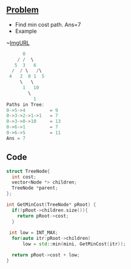 ## [Problem](https://www.pramp.com/challenge/15oxrQx6LjtQj9JK9XqA)
- Find min cost path. Ans=7
- Example

~[ImgURL](https://www.pramp.com/img/content/img_01.png)

```c++
      0
    / /  \
   5  3   6
  /  / \   /\
 4   2  0 1  5 
     \   \
      1   10
        \
          1
Paths in Tree:
0->5->4         = 9
0->3->2->1->1   = 7
0->3->0->10     = 13
0->6->1         = 7
0->6->5         = 11
Ans = 7
```

## Code
```c++
struct TreeNode{
  int cost;
  vector<Node *> children;
  TreeNode *parent;
};

int GetMinCost(TreeNode* pRoot) {
  if(!pRoot->children.size()){
    return pRoot->cost;
  }
  
 int low = INT_MAX;
  for(auto itr:pRoot->children)
      low = std::min(mini, GetMinCost(itr));

  return pRoot->cost + low;
}
```
